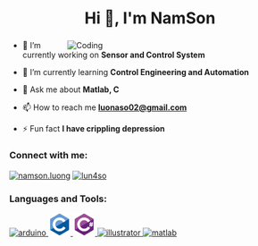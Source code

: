 <h1 align="center">Hi 👋, I'm NamSon</h1>
<h3 align="center"></h3> 
<img align="right" alt="Coding" width="400" src="https://media.tenor.com/A18Em1XffR4AAAAd/bocchi-the-rock-anime.gif">

- 🔭 I’m currently working on **Sensor and Control System**

- 🌱 I’m currently learning **Control Engineering and Automation**

- 💬 Ask me about **Matlab, C**

- 📫 How to reach me **luonaso02@gmail.com**

- ⚡ Fun fact **I have crippling depression**

<h3 align="left">Connect with me:</h3>
<p align="left">
<a href="https://fb.com/namson.luong" target="blank"><img align="center" src="https://raw.githubusercontent.com/rahuldkjain/github-profile-readme-generator/master/src/images/icons/Social/facebook.svg" alt="namson.luong" height="30" width="40" /></a>
<a href="https://instagram.com/lun4so" target="blank"><img align="center" src="https://raw.githubusercontent.com/rahuldkjain/github-profile-readme-generator/master/src/images/icons/Social/instagram.svg" alt="lun4so" height="30" width="40" /></a>
</p>

<h3 align="left">Languages and Tools:</h3>
<p align="left"> <a href="https://www.arduino.cc/" target="_blank" rel="noreferrer"> <img src="https://cdn.worldvectorlogo.com/logos/arduino-1.svg" alt="arduino" width="40" height="40"/> </a> <a href="https://www.cprogramming.com/" target="_blank" rel="noreferrer"> <img src="https://raw.githubusercontent.com/devicons/devicon/master/icons/c/c-original.svg" alt="c" width="40" height="40"/> </a> <a href="https://www.w3schools.com/cs/" target="_blank" rel="noreferrer"> <img src="https://raw.githubusercontent.com/devicons/devicon/master/icons/csharp/csharp-original.svg" alt="csharp" width="40" height="40"/> </a> <a href="https://www.adobe.com/in/products/illustrator.html" target="_blank" rel="noreferrer"> <img src="https://www.vectorlogo.zone/logos/adobe_illustrator/adobe_illustrator-icon.svg" alt="illustrator" width="40" height="40"/> </a> <a href="https://www.mathworks.com/" target="_blank" rel="noreferrer"> <img src="https://upload.wikimedia.org/wikipedia/commons/2/21/Matlab_Logo.png" alt="matlab" width="40" height="40"/> </a> </p>



